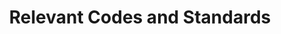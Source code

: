 ---
layout: docs
title: Relevant Codes and Standards
prev_section: home
next_section: installation
permalink: /docs/power-codes/
---